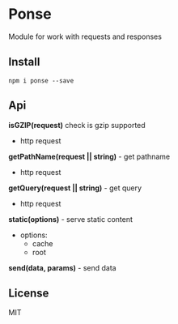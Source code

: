 Ponse
=====

Module for work with requests and responses

## Install

`npm i ponse --save`

## Api

**isGZIP(request)** check is gzip supported
- http request
    
**getPathName(request || string)** - get pathname
- http request

**getQuery(request || string)** - get query
- http request

**static(options)** - serve static content
- options:
    - cache
    - root

**send(data, params)** - send data

## License

MIT

